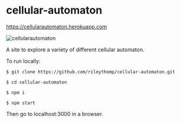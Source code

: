 # cellular-automaton

https://cellularautomaton.herokuapp.com

![cellularautomaton](celluarautomaton.png)

A site to explore a variety of different cellular automaton.

To run locally:

```$ git clone https://github.com/rileythomp/cellular-automaton.git```

```$ cd cellular-automaton```

```$ npm i```

```$ npm start```

Then go to localhost:3000 in a browser.
